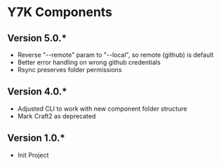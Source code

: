 # Y7K Components

## Version 5.0.*
- Reverse "--remote" param to "--local", so remote (github) is default
- Better error handling on wrong github credentials
- Rsync preserves folder permissions

## Version 4.0.*
- Adjusted CLI to work with new component folder structure
- Mark Craft2 as deprecated

## Version 1.0.*
- Init Project
